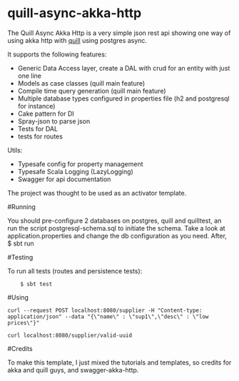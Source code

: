 # quill-async-akka-http
The Quill Async Akka Http is a very simple json rest api showing one way of using akka http with [quill](https://github.com/quilljs/quill) using postgres async.


It supports the following features:

* Generic Data Access layer, create a DAL with crud for an entity with just one line
* Models as case classes (quill main feature)
* Compile time query generation (quill main feature)
* Multiple database types configured in properties file (h2 and postgresql for instance)
* Cake pattern for DI
* Spray-json to parse json
* Tests for DAL
* tests for routes

Utils: 

* Typesafe config for property management
* Typesafe Scala Logging (LazyLogging)
* Swagger for api documentation

The project was thought to be used as an activator template.

#Running

You should pre-configure 2 databases on postgres, quill and quilltest, an run the script postgresql-schema.sql to initiate the schema.
Take a look at application.properties and change the db configuration as you need.
After,
        $ sbt run

#Testing

To run all tests (routes and persistence tests):


        $ sbt test

#Using

	curl --request POST localhost:8080/supplier -H "Content-type: application/json" --data "{\"name\" : \"sup1\",\"desc\" : \"low prices\"}"

	curl localhost:8080/supplier/valid-uuid

#Credits

To make this template, I just mixed the tutorials and templates, so credits for akka and quill guys, and swagger-akka-http.
